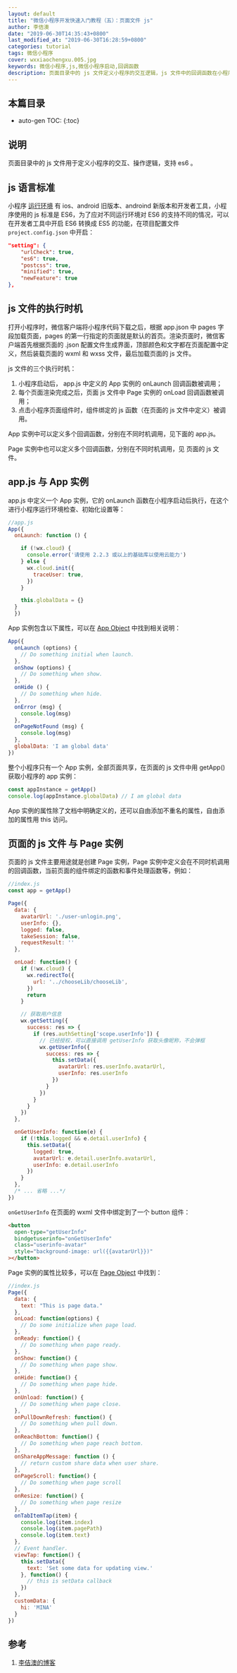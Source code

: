```yaml
---
layout: default
title: "微信小程序开发快速入门教程（五）：页面文件 js"
author: 李佶澳
date: "2019-06-30T14:35:43+0800"
last_modified_at: "2019-06-30T16:28:59+0800"
categories: tutorial
tags: 微信小程序
cover: wxxiaochengxu.005.jpg
keywords: 微信小程序,js,微信小程序启动,回调函数
description: 页面目录中的 js 文件定义小程序的交互逻辑，js 文件中的回调函数在小程序加载完成之后被调用，一个 APP 实例和每个页面的 Page 实例
---
```


## 本篇目录

* auto-gen TOC:
{:toc}

## 说明

页面目录中的 js 文件用于定义小程序的交互、操作逻辑，支持 es6 。

## js 语言标准

小程序 [运行环境](https://developers.weixin.qq.com/miniprogram/dev/framework/runtime/env.html) 有 ios、android 旧版本、androind 新版本和开发者工具，小程序使用的 js 标准是 ES6，为了应对不同运行环境对 ES6 的支持不同的情况，可以在开发者工具中开启 ES6 转换成 ES5 的功能，在项目配置文件 `project.config.json` 中开启：

```json
"setting": {
    "urlCheck": true,
    "es6": true,
    "postcss": true,
    "minified": true,
    "newFeature": true
},
```

## js 文件的执行时机

打开小程序时，微信客户端将小程序代码下载之后，根据 app.json 中 pages 字段加载页面，pages 的第一行指定的页面就是默认的首页。渲染页面时，微信客户端首先根据页面的 .json 配置文件生成界面，顶部颜色和文字都在页面配置中定义，然后装载页面的 wxml 和 wxss 文件，最后加载页面的 js 文件。

js 文件的三个执行时机：

1. 小程序启动后， app.js 中定义的 App 实例的 onLaunch 回调函数被调用；
2. 每个页面渲染完成之后，页面 js 文件中 Page 实例的 onLoad 回调函数被调用；
3. 点击小程序页面组件时，组件绑定的 js 函数（在页面的 js 文件中定义）被调用。

App 实例中可以定义多个回调函数，分别在不同时机调用，见下面的 app.js。

Page 实例中也可以定义多个回调函数，分别在不同时机调用，见 页面的 js 文件。

## app.js 与 App 实例

app.js 中定义一个 App 实例，它的 onLaunch 函数在小程序启动后执行，在这个进行小程序运行环境检查、初始化设置等：

```js
//app.js
App({
  onLaunch: function () {

    if (!wx.cloud) {
      console.error('请使用 2.2.3 或以上的基础库以使用云能力')
    } else {
      wx.cloud.init({
        traceUser: true,
      })
    }

    this.globalData = {}
  }
  })
```

App 实例包含以下属性，可以在 [App Object](https://developers.weixin.qq.com/miniprogram/dev/reference/api/App.html) 中找到相关说明：

```js
App({
  onLaunch (options) {
    // Do something initial when launch.
  },
  onShow (options) {
    // Do something when show.
  },
  onHide () {
    // Do something when hide.
  },
  onError (msg) {
    console.log(msg)
  },
  onPageNotFound (msg) {
    console.log(msg)
  },
  globalData: 'I am global data'
})
```

整个小程序只有一个 App 实例，全部页面共享，在页面的 js 文件中用 getApp() 获取小程序的 app 实例：

```js
const appInstance = getApp()
console.log(appInstance.globalData) // I am global data
```

App 实例的属性除了文档中明确定义的，还可以自由添加不重名的属性，自由添加的属性用 this 访问。

## 页面的 js 文件 与 Page 实例

页面的 js 文件主要用途就是创建 Page 实例，Page 实例中定义会在不同时机调用的回调函数，当前页面的组件绑定的函数和事件处理函数等，例如：

```js
//index.js
const app = getApp()

Page({
  data: {
    avatarUrl: './user-unlogin.png',
    userInfo: {},
    logged: false,
    takeSession: false,
    requestResult: ''
  },

  onLoad: function() {
    if (!wx.cloud) {
      wx.redirectTo({
        url: '../chooseLib/chooseLib',
      })
      return
    }

    // 获取用户信息
    wx.getSetting({
      success: res => {
        if (res.authSetting['scope.userInfo']) {
          // 已经授权，可以直接调用 getUserInfo 获取头像昵称，不会弹框
          wx.getUserInfo({
            success: res => {
              this.setData({
                avatarUrl: res.userInfo.avatarUrl,
                userInfo: res.userInfo
              })
            }
          })
        }
      }
    })
  },

  onGetUserInfo: function(e) {
    if (!this.logged && e.detail.userInfo) {
      this.setData({
        logged: true,
        avatarUrl: e.detail.userInfo.avatarUrl,
        userInfo: e.detail.userInfo
      })
    }
  },
  /* ... 省略 ...*/
})
```

`onGetUserInfo` 在页面的 wxml 文件中绑定到了一个 button 组件：

```html
<button 
  open-type="getUserInfo" 
  bindgetuserinfo="onGetUserInfo"
  class="userinfo-avatar"
  style="background-image: url({{avatarUrl}})"
></button>
```

Page 实例的属性比较多，可以在 [Page Object](https://developers.weixin.qq.com/miniprogram/dev/reference/api/Page.html) 中找到：

```js
//index.js
Page({
  data: {
    text: "This is page data."
  },
  onLoad: function(options) {
    // Do some initialize when page load.
  },
  onReady: function() {
    // Do something when page ready.
  },
  onShow: function() {
    // Do something when page show.
  },
  onHide: function() {
    // Do something when page hide.
  },
  onUnload: function() {
    // Do something when page close.
  },
  onPullDownRefresh: function() {
    // Do something when pull down.
  },
  onReachBottom: function() {
    // Do something when page reach bottom.
  },
  onShareAppMessage: function () {
    // return custom share data when user share.
  },
  onPageScroll: function() {
    // Do something when page scroll
  },
  onResize: function() {
    // Do something when page resize
  },
  onTabItemTap(item) {
    console.log(item.index)
    console.log(item.pagePath)
    console.log(item.text)
  },
  // Event handler.
  viewTap: function() {
    this.setData({
      text: 'Set some data for updating view.'
    }, function() {
      // this is setData callback
    })
  },
  customData: {
    hi: 'MINA'
  }
})
```

## 参考

1. [李佶澳的博客][1]

[1]: https://www.lijiaocn.com "李佶澳的博客"
